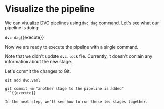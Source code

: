 # Visualize the pipeline

We can visualize DVC pipelines using `dvc dag` command. Let's see what our pipeline is doing:

`dvc dag`{{execute}}

Now we are ready to execute the pipeline with a single command.

Note that we didn't update `dvc.lock` file. Currently, it doesn't contain
any information about the new stage.

Let's commit the changes to Git.

```
git add dvc.yaml 

git commit -m "another stage to the pipeline is added"
```{{execute}}

In the next step, we'll see how to run these two stages together.
